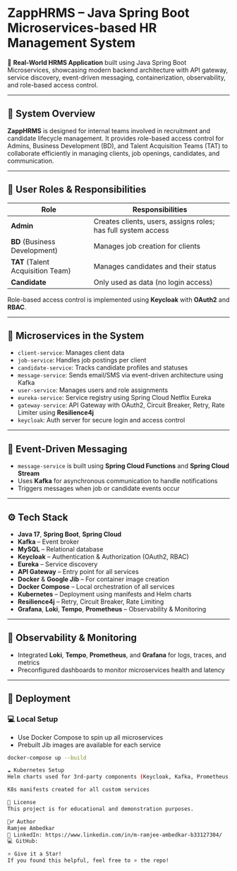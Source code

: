 # ZappHRMS – Java Spring Boot Microservices-based HR Management System

🎯 **Real-World HRMS Application** built using Java Spring Boot Microservices, showcasing modern backend architecture with API gateway, service discovery, event-driven messaging, containerization, observability, and role-based access control.

---

## 🧩 System Overview

**ZappHRMS** is designed for internal teams involved in recruitment and candidate lifecycle management. It provides role-based access control for Admins, Business Development (BD), and Talent Acquisition Teams (TAT) to collaborate efficiently in managing clients, job openings, candidates, and communication.

---

## 📌 User Roles & Responsibilities

| Role      | Responsibilities |
|-----------|------------------|
| **Admin** | Creates clients, users, assigns roles; has full system access |
| **BD** (Business Development) | Manages job creation for clients |
| **TAT** (Talent Acquisition Team) | Manages candidates and their status |
| **Candidate** | Only used as data (no login access) |

Role-based access control is implemented using **Keycloak** with **OAuth2** and **RBAC**.

---

## 🧱 Microservices in the System

- `client-service`: Manages client data
- `job-service`: Handles job postings per client
- `candidate-service`: Tracks candidate profiles and statuses
- `message-service`: Sends email/SMS via event-driven architecture using Kafka
- `user-service`: Manages users and role assignments
- `eureka-service`: Service registry using Spring Cloud Netflix Eureka
- `gateway-service`: API Gateway with OAuth2, Circuit Breaker, Retry, Rate Limiter using **Resilience4j**
- `keycloak`: Auth server for secure login and access control

---

## 🔄 Event-Driven Messaging

- `message-service` is built using **Spring Cloud Functions** and **Spring Cloud Stream**
- Uses **Kafka** for asynchronous communication to handle notifications
- Triggers messages when job or candidate events occur

---

## ⚙️ Tech Stack

- **Java 17**, **Spring Boot**, **Spring Cloud**
- **Kafka** – Event broker
- **MySQL** – Relational database
- **Keycloak** – Authentication & Authorization (OAuth2, RBAC)
- **Eureka** – Service discovery
- **API Gateway** – Entry point for all services
- **Docker** & **Google Jib** – For container image creation
- **Docker Compose** – Local orchestration of all services
- **Kubernetes** – Deployment using manifests and Helm charts
- **Resilience4j** – Retry, Circuit Breaker, Rate Limiting
- **Grafana**, **Loki**, **Tempo**, **Prometheus** – Observability & Monitoring

---

## 🧪 Observability & Monitoring

- Integrated **Loki**, **Tempo**, **Prometheus**, and **Grafana** for logs, traces, and metrics
- Preconfigured dashboards to monitor microservices health and latency

---

## 🚀 Deployment

### 💻 Local Setup
- Use Docker Compose to spin up all microservices
- Prebuilt Jib images are available for each service

```bash
docker-compose up --build

☁️ Kubernetes Setup
Helm charts used for 3rd-party components (Keycloak, Kafka, Prometheus, etc.)

K8s manifests created for all custom services

📎 License
This project is for educational and demonstration purposes.

🙋‍♂️ Author
Ramjee Ambedkar
🔗 LinkedIn: https://www.linkedin.com/in/m-ramjee-ambedkar-b33127304/ 
💻 GitHub: 

⭐️ Give it a Star!
If you found this helpful, feel free to ⭐ the repo!
